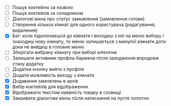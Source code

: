 
* [ ] Пошук коктейлю за назвою
* [ ] Пошук коктейлів за складником
* [ ] Діалогові вікна про статус замовлення (замовлення готове)
* [ ] Створення кількох кімнат для одного користувача (редагування, видалення)
* [X] Баг: коли підключаєшся до кімнати і виходиш з неї на меню вибору і знаходиш нову кімнату, то меню залишається з минулої кімнати доти доки не вийдеш в головне меню
* [ ] Зберігати вибрану кімнату при виборі клієнтом
* [ ] Залишати активним профіль бармена після заходження впродовж стану додатку
* [ ] Додатки кнопку вийти з профіля
* [ ] Додати можливість виходу з кімнати
* [X] Додавання замовлень в архів
* [X] Вибір коктейлів для відображення
* [X] Відображати текстом наявність товару в сховищі
* [X] Закривати діалогове вікно після натискання на пусте полотно
